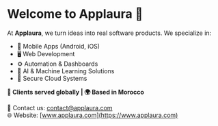 # Welcome to Applaura 👋

At **Applaura**, we turn ideas into real software products.
We specialize in:

- 📱 Mobile Apps (Android, iOS)
- 🖥️ Web Development
- ⚙️ Automation & Dashboards
- 🤖 AI & Machine Learning Solutions
- 🔐 Secure Cloud Systems

**💼 Clients served globally | 🌍 Based in Morocco**

📩 Contact us: [contact@applaura.com](mailto:contact@applaura.com)  
🌐 Website: [www.applaura.com](https://www.applaura.com)
